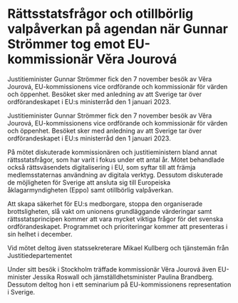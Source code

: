 # Rättsstatsfrågor och otillbörlig valpåverkan på agendan när Gunnar Strömmer tog emot EU-kommissionär Věra Jourová

Justitieminister Gunnar Strömmer fick den 7 november besök av Věra Jourová, EU-kommissionens vice ordförande och kommissionär för värden och öppenhet. Besöket sker med anledning av att Sverige tar över ordförandeskapet i EU:s ministerråd den 1 januari 2023.

Justitieminister Gunnar Strömmer fick den 7 november besök av Věra Jourová, EU-kommissionens vice ordförande och kommissionär för värden och öppenhet. Besöket sker med anledning av att Sverige tar över ordförandeskapet i EU:s ministerråd den 1 januari 2023.

På mötet diskuterade kommissionären och justitieministern bland annat rättsstatsfrågor, som har varit i fokus under ett antal år. Mötet behandlade också rättsväsendets digitalisering i EU, som syftar till att främja medlemsstaternas användning av digitala verktyg. Dessutom diskuterade de möjligheten för Sverige att ansluta sig till Europeiska åklagarmyndigheten (Eppo) samt otillbörlig valpåverkan.

Att skapa säkerhet för EU:s medborgare, stoppa den organiserade brottsligheten, slå vakt om unionens grundläggande värderingar samt rättsstatsprincipen kommer att vara mycket viktiga frågor för det svenska ordförandeskapet. Programmet och prioriteringar kommer att presenteras i sin helhet i december.

Vid mötet deltog även statssekreterare Mikael Kullberg och tjänstemän från Justitiedepartementet

Under sitt besök i Stockholm träffade kommissionär Věra Jourová även EU-minister Jessika Roswall och jämställdhetsminister Paulina Brandberg. Dessutom deltog hon i ett seminarium på EU-kommissionens representation i Sverige.

